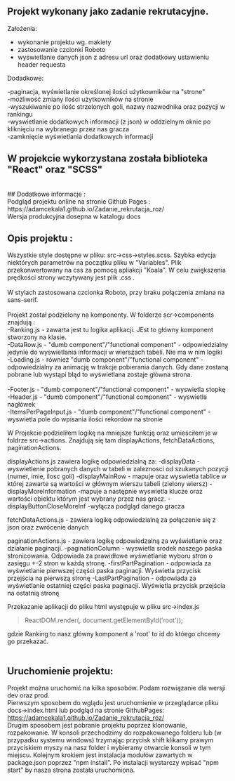 ## Projekt wykonany jako zadanie rekrutacyjne. <br/>
Założenia:<br/>

- wykonanie projektu wg. makiety
- zastosowanie czcionki Roboto
- wyswietlanie danych json z adresu url oraz dodatkowy ustawieniu header requesta

Dodadkowe:<br/>

-paginacja, wyświetlanie określonej ilości użytkowników na "strone"<br/>
-możliwość zmiany ilości użytkowników na stronie <br/>
-wyszukiwanie po ilośc strzelonych goli, nazwy nazwodnika oraz pozycji w rankingu<br/>
-wyswietlanie dodatkowych informacji (z json) w oddzielnym oknie po kliknięciu na wybranego przez nas gracza<br/>
-zamknięcie wyświetlania dodatkowych informacji<br/>


## W projekcie wykorzystana została biblioteka "React" oraz "SCSS"
<br/>
## Dodatkowe informacje : <br/>
Podgląd projektu online na stronie Github Pages : https://adamcekala1.github.io/Zadanie_rekrutacja_roz/
<br/>
Wersja produkcyjna dosepna w katalogu docs 
<br/>

## Opis projektu : <br/>
Wszystkie style dostępne w pliku: src->css->styles.scss. Szybka edycja niektórych parametrów na początku pliku w "Variables". Plik przekonwertowany na css za pomocą apliakcji "Koala". W celu zwiększenia prędkości strony wczytywany jest plik .css .
<br/><br/>
W stylach zastosowana czcionka Roboto, przy braku połączenia zmiana na sans-serif.
<br/><br/>
Projekt został podzielony na komponenty. W folderze scr->components znajdują : <br/>
-Ranking.js - zawarta jest tu logika aplikacji. JEst to główny komponent stworzony na klasie.<br/>
-DataRow.js - "dumb component"/"functional component" - odpowiedzialny jedynie do wyswietlania informacji w wierszach tabeli. Nie ma w nim logiki<br/>
-Loading.js - również "dumb component"/"functional component" - odpowiedzialny za animację w trakcje pobierania danych. Gdy dane zostaną pobrane lub wystąpi błąd to wyświetlana zostaje główna strona.<br/><br/>
-Footer.js - "dumb component"/"functional component" - wyswietla stopkę <br/>
-Header.js - "dumb component"/"functional component" - wyswietla nagłówek<br/>
-ItemsPerPageInput.js - "dumb component"/"functional component" - wyswietla pole do wpisania ilości rekordów na stronie<br/>


W Projekcie podzieliłem logikę na mniejsze funkcję oraz umieściłem je w foldrze src->actions. Znajdują się tam displayActions, fetchDataActions, paginationActions.

displayActions.js zawiera logikę odpowiedzialną za:
-displayData - wyswietlenie pobranych danych w tabeli w zaleznosci od szukanych pozycji (numer, imie, ilosc goli)
-displayMainRow - mapuje oraz wyswietla tablice w której zawarte są wartości w głównym wierszu tabeli (zielony wiersz)
-displayMoreInformation -mapuje a następnie wyswietla klucze oraz wartości obiektu którym jest wybrany przez nas gracz.
-displayButtonCloseMoreInf -wyłącza podgląd danego gracza

fetchDataActions.js - zawiera logikę odpowiedzialną za połączenie się z json oraz zwrócenie danych

paginationActions.js - zawiera logikę odpowiedzalną za wyświetlanie oraz działanie paginacji.
-paginationColumn - wyswietla srodek naszego paska stronicowania. Odpowiada za prawidłowe wyświetlanie wyboru stron o zasięgu +-2 stron w każdą stronę.
-firstPartPagination - odpowiada za wyświetlanie pierwszej części paska paginacji. Wyświetla przycisk przejścia na pierwszą stronę
-LastPartPagination - odpowiada za wyświetlanie ostatniej części paska paginacji. Wyświetla przycisk przejścia na ostatnią stronę


Przekazanie aplikacji do pliku html występuje w pliku src->index.js
>ReactDOM.render(<Ranking />, document.getElementById('root'));

gdzie Ranking to nasz główny komponent a 'root' to id do któego chcemy go przekazać.
<br/><br/>

## Uruchomienie projektu:<br/>
Projekt można uruchomić na kilka sposobów. Podam rozwiązanie dla wersji dev oraz prod.<br/>
Pierwszym sposobem do wglądu jest uruchomienie w przeglądarce pliku docs->index.html lub podgląd na stronie GithubPages: https://adamcekala1.github.io/Zadanie_rekrutacja_roz/ <br/>
Drugim sposobem jest pobranie projektu poprzez klonowanie, rozpakowanie. W konsoli przechodzimy do rozpakowanego folderu lub (w przypadku systemu windows) trzymając przycisk shift klikamy prawym przyciskiem myszy na nasz folder i wybieramy otwarcie konsoli w tym miejscu. Kolejnym krokiem jest instalacja modułów zawartych w package.json poprzez "npm install". Po instalacji wystarczy wpisać "npm start" by nasza strona została uruchomiona.
<br/><br/>

